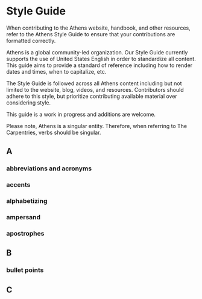 # Style Guide

When contributing to the Athens website, handbook, and other resources, refer to the Athens Style Guide to ensure that your contributions are formatted correctly. 

Athens is a global community-led organization. Our Style Guide currently supports the use of United States English in order to standardize all content. This guide aims to provide a standard of reference including how to render dates and times, when to capitalize, etc.

The Style Guide is followed across all Athens content including but not limited to the website, blog, videos, and resources. Contributors should adhere to this style, but prioritize contributing available material over considering style. 

This guide is a work in progress and additions are welcome. 

Please note, Athens is a singular entity. Therefore, when referring to The Carpentries, verbs should be singular. 

## A

### abbreviations and acronyms

### accents

### alphabetizing

### ampersand

### apostrophes

## B

### bullet points

## C

